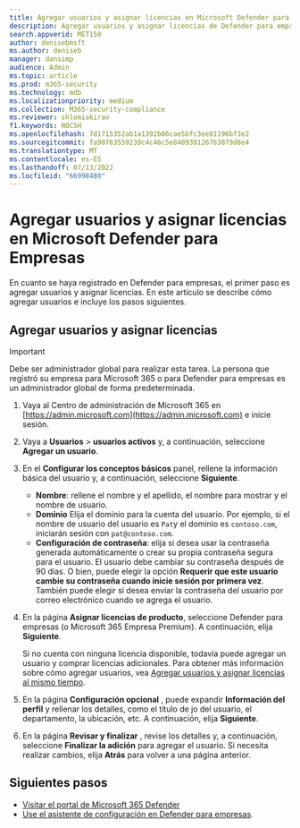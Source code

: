 ```yaml
---
title: Agregar usuarios y asignar licencias en Microsoft Defender para Empresas
description: Agregar usuarios y asignar licencias de Defender para empresas para proteger sus dispositivos
search.appverid: MET150
author: denisebmsft
ms.author: deniseb
manager: dansimp
audience: Admin
ms.topic: article
ms.prod: m365-security
ms.technology: mdb
ms.localizationpriority: medium
ms.collection: M365-security-compliance
ms.reviewer: shlomiakirav
f1.keywords: NOCSH
ms.openlocfilehash: 7d1715352ab1a1392b06cae5bfc3ee81196bf3e2
ms.sourcegitcommit: fa90763559239c4c46c5e848939126763879d8e4
ms.translationtype: MT
ms.contentlocale: es-ES
ms.lasthandoff: 07/13/2022
ms.locfileid: "66998480"
---
```

# <a name="add-users-and-assign-licenses-in-microsoft-defender-for-business"></a>Agregar usuarios y asignar licencias en Microsoft Defender para Empresas

En cuanto se haya registrado en Defender para empresas, el primer paso es agregar usuarios y asignar licencias. En este artículo se describe cómo agregar usuarios e incluye los pasos siguientes.

## <a name="add-users-and-assign-licenses"></a>Agregar usuarios y asignar licencias

> [!IMPORTANT]
> Debe ser administrador global para realizar esta tarea.  La persona que registró su empresa para Microsoft 365 o para Defender para empresas es un administrador global de forma predeterminada.

1. Vaya al Centro de administración de Microsoft 365 en [https://admin.microsoft.com](https://admin.microsoft.com) e inicie sesión.

2. Vaya a **Usuarios** > **usuarios activos** y, a continuación, seleccione **Agregar un usuario**.

3. En el **Configurar los conceptos básicos** panel, rellene la información básica del usuario y, a continuación, seleccione **Siguiente**.

   - **Nombre**: rellene el nombre y el apellido, el nombre para mostrar y el nombre de usuario.
   - **Dominio** Elija el dominio para la cuenta del usuario. Por ejemplo, si el nombre de usuario del usuario es `Pat`y el dominio es `contoso.com`, iniciarán sesión con `pat@contoso.com`.
   - **Configuración de contraseña**: elija si desea usar la contraseña generada automáticamente o crear su propia contraseña segura para el usuario. El usuario debe cambiar su contraseña después de 90 días. O bien, puede elegir la opción **Requerir que este usuario cambie su contraseña cuando inicie sesión por primera vez**. También puede elegir si desea enviar la contraseña del usuario por correo electrónico cuando se agrega el usuario.

4. En la página **Asignar licencias de producto**, seleccione Defender para empresas (o Microsoft 365 Empresa Premium). A continuación, elija **Siguiente**. 

   Si no cuenta con ninguna licencia disponible, todavía puede agregar un usuario y comprar licencias adicionales. Para obtener más información sobre cómo agregar usuarios, vea [Agregar usuarios y asignar licencias al mismo tiempo](../../admin/add-users/add-users.md).

5. En la página **Configuración opcional** , puede expandir **Información del perfil** y rellenar los detalles, como el título de jo del usuario, el departamento, la ubicación, etc. A continuación, elija **Siguiente**.

6. En la página **Revisar y finalizar** , revise los detalles y, a continuación, seleccione **Finalizar la adición** para agregar el usuario. Si necesita realizar cambios, elija **Atrás** para volver a una página anterior.

## <a name="next-steps"></a>Siguientes pasos

- [Visitar el portal de Microsoft 365 Defender](mdb-get-started.md)
- [Use el asistente de configuración en Defender para empresas](mdb-use-wizard.md).